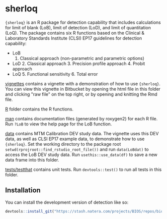 
# sherloq

<!-- badges: start -->
<!-- badges: end -->

`{sherloq}` is an R package for detection capability that includes calculations for limit of blank (LoB), limit of detection (LoD), and limit of quantitation (LoQ). The package contains six R functions based on the Clinical & Laboratory Standards Institute (CLSI) EP17 guidelines for detection capability:


- LoB
    1. Classical approach (non-parametric and parametric options)
- LoD
    2. Classical approach
    3. Precision profile approach
    4. Probit approach
- LoQ
    5. Functional sensitivity
    6. Total error



[vignettes](vignettes) contains a vignette with a demonstration of how to use `{sherloq}`. You can view this vignette in Bitbucket by opening the html file in this folder and clicking "raw file" on the top right, or by opening and knitting the Rmd file.

[R](R) folder contains the R functions.

[man](man) contains documentation files (generated by roxygen2) for each R file. Run `?LoB` to view the help page for the LoB function.

[data](data) contains MTM Calibration DEV study data. The vignette uses this DEV data, as well as CLSI EP17 example data, to demonstrate how to use `{sherloq}`. Set the working directory to the package root `setwd(rprojroot::find_rstudio_root_file())` and run `data(LoBdat)` to access the LoB DEV study data. Run `usethis::use_data(df)` to save a new data frame into this folder.

[tests/testthat](test/testthat) contains unit tests. Run `devtools::test()` to run all tests in this folder.




## Installation

You can install the development version of detection like so:

``` r
devtools::install_git("https://stash.natera.com/projects/BIOS/repos/biostatistics_detection_capability.git")



